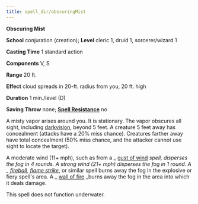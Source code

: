 ```yaml
---
title: spell_dir/obscuringMist
---
```

 **Obscuring Mist**

**School** conjuration (creation); **Level** cleric 1, druid 1, sorcerer/wizard 1

**Casting Time** 1 standard action

**Components** V, S

**Range** 20 ft.

**Effect** cloud spreads in 20-ft. radius from you, 20 ft. high

**Duration** 1 min./level (D)

**Saving Throw** none; **[Spell Resistance](../glossary#_spell-resistance)** no

A misty vapor arises around you. It is stationary. The vapor obscures all sight, including [darkvision](../glossary#_darkvision), beyond 5 feet. A creature 5 feet away has concealment (attacks have a 20% miss chance). Creatures farther away have total concealment (50% miss chance, and the attacker cannot use sight to locate the target).

A moderate wind (11+ mph), such as from a _ [gust of wind](gustOfWind#_gust-of-wind) _spell, disperses the fog in 4 rounds. A strong wind (21+ mph) disperses the fog in 1 round. A _ [fireball](fireball#_fireball), [flame strike](flameStrike#_flame-strike)_, or similar spell burns away the fog in the explosive or fiery spell's area. A _ [wall of fire](wallOfFire#_wall-of-fire) _burns away the fog in the area into which it deals damage.

This spell does not function underwater.

